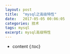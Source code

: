 ```yaml
---
layout: post
title:  "mysql之高级特性"
date:   2017-05-05 00:06:05
categories: 技术
tags: mysql
excerpt: mysql高级特性
---
```



* content
{:toc}
